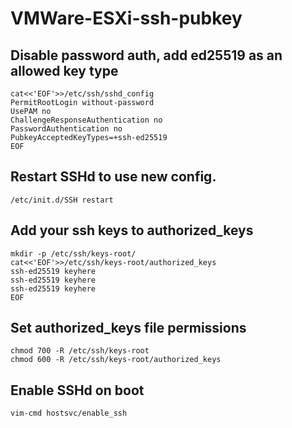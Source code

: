 # VMWare-ESXi-ssh-pubkey

## Disable password auth, add ed25519 as an allowed key type
    cat<<'EOF'>>/etc/ssh/sshd_config
    PermitRootLogin without-password
    UsePAM no
    ChallengeResponseAuthentication no
    PasswordAuthentication no
    PubkeyAcceptedKeyTypes=+ssh-ed25519
    EOF

## Restart SSHd to use new config.
    /etc/init.d/SSH restart

## Add your ssh keys to authorized_keys
    mkdir -p /etc/ssh/keys-root/
    cat<<'EOF'>>/etc/ssh/keys-root/authorized_keys
    ssh-ed25519 keyhere
    ssh-ed25519 keyhere
    ssh-ed25519 keyhere
    EOF
    
## Set authorized_keys file permissions
    chmod 700 -R /etc/ssh/keys-root
    chmod 600 -R /etc/ssh/keys-root/authorized_keys

## Enable SSHd on boot
    vim-cmd hostsvc/enable_ssh
